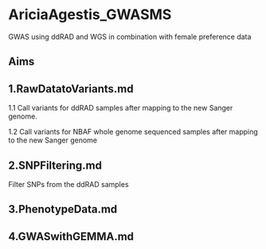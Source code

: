 # AriciaAgestis_GWASMS
GWAS using ddRAD and WGS in combination with female preference data

## Aims




## 1.RawDatatoVariants.md

1.1 Call variants for ddRAD samples after mapping to the new Sanger genome. 

1.2 Call variants for NBAF whole genome sequenced samples after mapping to the new Sanger genome



## 2.SNPFiltering.md

Filter SNPs from the ddRAD samples


## 3.PhenotypeData.md



## 4.GWASwithGEMMA.md
